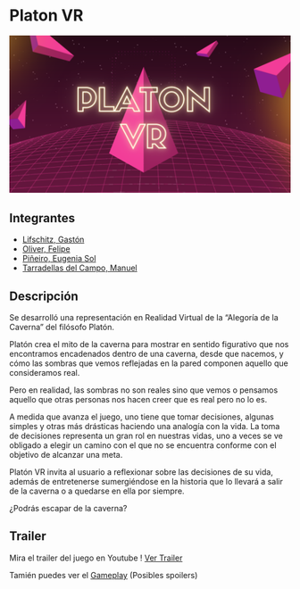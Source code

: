 # Platon VR

![Portada de Platon VR](portada.png)

## Integrantes

- [Lifschitz, Gastón](https://github.com/gaston-pebblebee)
- [Oliver, Felipe](https://github.com/Yatex)
- [Piñeiro, Eugenia Sol](https://github.com/eugepineiro)
- [Tarradellas del Campo, Manuel](https://github.com/mtarradellas)

## Descripción

Se desarrolló una representación en Realidad Virtual de la “Alegoría de la Caverna” del filósofo Platón. 

Platón crea el mito de la caverna para mostrar en sentido figurativo que nos encontramos encadenados dentro de una caverna, desde que nacemos, y cómo las sombras que vemos reflejadas en la pared componen aquello que consideramos real.

Pero en realidad, las sombras no son reales sino que vemos o pensamos aquello que otras personas nos hacen creer que es real pero no lo es. 

A medida que avanza el juego, uno tiene que tomar decisiones, algunas simples y otras más drásticas haciendo una analogía con la vida. 
La toma de decisiones representa un gran rol en nuestras vidas, uno a veces se ve obligado a elegir un camino con el que no se encuentra conforme con el objetivo de alcanzar una meta.

Platón VR invita al usuario a reflexionar sobre las decisiones de su vida, además de entretenerse sumergiéndose en la historia que lo llevará a salir de la caverna o a quedarse en ella por siempre.  

¿Podrás escapar de la caverna? 

## Trailer

Mira el trailer del juego en Youtube ! 
[Ver Trailer](https://youtu.be/R-YWcq3SIlQ)

Tamién puedes ver el [Gameplay](https://drive.google.com/file/d/1oXVcomStiNMU8lP4MLdiO6maPC6ubhB9/view?usp=sharing) (Posibles spoilers)


